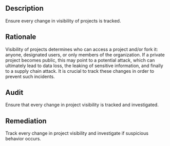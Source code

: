 ## Description

Ensure every change in visibility of projects is tracked.

## Rationale

Visibility of projects determines who can access a project and/or fork it: anyone, designated users, or only members of the organization. If a private project becomes public, this may point to a potential attack, which can ultimately lead to data loss, the leaking of sensitive information, and finally to a supply chain attack. It is crucial to track these changes in order to prevent such incidents.

## Audit

Ensure that every change in project visibility is tracked and investigated.

## Remediation

Track every change in project visibility and investigate if suspicious behavior occurs.
